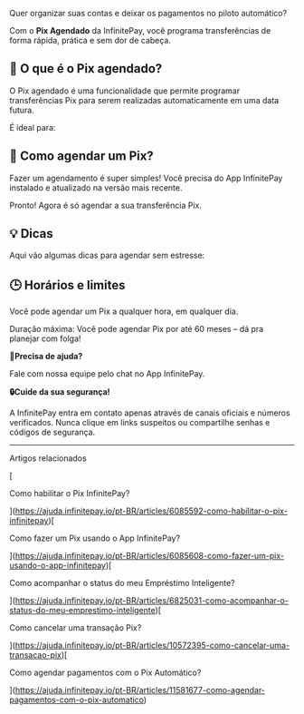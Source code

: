 Quer organizar suas contas e deixar os pagamentos no piloto automático?

Com o **Pix Agendado** da InfinitePay, você programa transferências de forma rápida, prática e sem dor de cabeça.

## **🤔 O que é o Pix agendado?**

O Pix agendado é uma funcionalidade que permite programar transferências Pix para serem realizadas automaticamente em uma data futura.

É ideal para:

## **📱 Como agendar um Pix?**

Fazer um agendamento é super simples! Você precisa do App InfinitePay instalado e atualizado na versão mais recente.

Pronto! Agora é só agendar a sua transferência Pix.

## **💡 Dicas**

Aqui vão algumas dicas para agendar sem estresse:

## **🕒 Horários e limites**

Você pode agendar um Pix a qualquer hora, em qualquer dia.

Duração máxima: Você pode agendar Pix por até 60 meses – dá pra planejar com folga!

**🔔Precisa de ajuda?**

Fale com nossa equipe pelo chat no App InfinitePay.

**🔒Cuide da sua segurança!**

A InfinitePay entra em contato apenas através de canais oficiais e números verificados. Nunca clique em links suspeitos ou compartilhe senhas e códigos de segurança.

___

Artigos relacionados

[

Como habilitar o Pix InfinitePay?

](https://ajuda.infinitepay.io/pt-BR/articles/6085592-como-habilitar-o-pix-infinitepay)[

Como fazer um Pix usando o App InfinitePay?

](https://ajuda.infinitepay.io/pt-BR/articles/6085608-como-fazer-um-pix-usando-o-app-infinitepay)[

Como acompanhar o status do meu Empréstimo Inteligente?

](https://ajuda.infinitepay.io/pt-BR/articles/6825031-como-acompanhar-o-status-do-meu-emprestimo-inteligente)[

Como cancelar uma transação Pix?

](https://ajuda.infinitepay.io/pt-BR/articles/10572395-como-cancelar-uma-transacao-pix)[

Como agendar pagamentos com o Pix Automático?

](https://ajuda.infinitepay.io/pt-BR/articles/11581677-como-agendar-pagamentos-com-o-pix-automatico)
